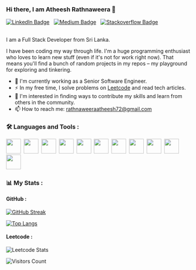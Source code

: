 ### Hi there, I am Atheesh Rathnaweera 👋

<div id="badges">
  <a href="www.linkedin.com/in/atheeshrathnaweera"><img src="https://img.shields.io/badge/LinkedIn-blue?style=for-the-badge&logo=linkedin&logoColor=white" alt="LinkedIn Badge"/></a>
  &nbsp;
  <a href="https://medium.com/@rathnaweeraatheesh72"><img src="https://img.shields.io/badge/Medium-black?style=for-the-badge&logo=medium&logoColor=white" alt="Medium Badge"/></a>
  &nbsp;
  <a href="https://stackoverflow.com/users/8530333/atheesh-27"><img src="https://img.shields.io/badge/stackoverflow-orange?style=for-the-badge&logo=stackoverflow&logoColor=white" alt="Stackoverflow Badge"/></a>
</div>
<br>
<div>
  <!-- ### 👨‍💻 About Me : -->
  <p>I am a Full Stack Developer from Sri Lanka.</p>
  
  <p>I have been coding my way through life. I'm a huge programming enthusiast who loves to learn new stuff (even if it's not for work right now). That means you'll find a bunch of random projects in my repos – my playground for exploring and tinkering.</p>
  
  - :telescope: I'm currently working as a Senior Software Engineer.
  - :zap: In my free time, I solve problems on <a href="https://leetcode.com/u/rathnaweeraatheesh72/">Leetcode</a> and read tech articles.
  - 🤝 I'm interested in finding ways to contribute my skills and learn from others in the community.
  - :mailbox: How to reach me: rathnaweeraatheesh72@gmail.com

</div>

### 🛠️ Languages and Tools :
<div>
  <img src="https://cdn.jsdelivr.net/gh/devicons/devicon@latest/icons/python/python-original.svg" width="40" height="40"/>&nbsp;
  <img src="https://cdn.jsdelivr.net/gh/devicons/devicon@latest/icons/javascript/javascript-original.svg" width="40" height="40"/>&nbsp;
  <img src="https://cdn.jsdelivr.net/gh/devicons/devicon@latest/icons/java/java-original.svg" width="40" height="40"/>&nbsp;
  <img src="https://cdn.jsdelivr.net/gh/devicons/devicon@latest/icons/php/php-original.svg" width="40" height="40"/>&nbsp;
  <img src="https://cdn.jsdelivr.net/gh/devicons/devicon@latest/icons/mysql/mysql-original.svg" width="40" height="40"/>&nbsp;
  <img src="https://cdn.jsdelivr.net/gh/devicons/devicon@latest/icons/nodejs/nodejs-original-wordmark.svg" width="40" height="40"/>&nbsp;
  <img src="https://cdn.jsdelivr.net/gh/devicons/devicon@latest/icons/react/react-original.svg" width="40" height="40"/>&nbsp;
  <img src="https://cdn.jsdelivr.net/gh/devicons/devicon@latest/icons/angular/angular-original.svg" width="40" height="40"/>&nbsp;  
  <img src="https://cdn.jsdelivr.net/gh/devicons/devicon@latest/icons/spring/spring-original.svg" width="40" height="40"/>&nbsp;
  <img src="https://cdn.jsdelivr.net/gh/devicons/devicon@latest/icons/laravel/laravel-original.svg" width="40" height="40"/>&nbsp;
  <img src="https://cdn.jsdelivr.net/gh/devicons/devicon@latest/icons/apacheairflow/apacheairflow-original.svg" width="40" height="40"/>&nbsp;
</div>

### 📊 My Stats :

#### GitHub :
[![GitHub Streak](http://github-readme-streak-stats.herokuapp.com?user=AtheeshRathnaweera&theme=dark&hide_border=true)](https://git.io/streak-stats)

[![Top Langs](https://github-readme-stats.vercel.app/api/top-langs/?username=AtheeshRathnaweera&layout=compact&theme=dark&hide_border=true&show_icons=true)](https://github.com/anuraghazra/github-readme-stats)

#### Leetcode :
![Leetcode Stats](https://leetcard.jacoblin.cool/rathnaweeraatheesh72)

<img src="https://komarev.com/ghpvc/?username=AtheeshRathnaweera&style=flat-square&color=blue&label=visitors" alt="Visitors Count">

<!--
**AtheeshRathnaweera/AtheeshRathnaweera** is a ✨ _special_ ✨ repository because its `README.md` (this file) appears on your GitHub profile.

Here are some ideas to get you started:

- 🔭 I’m currently working on ...
- 🌱 I’m currently learning ...
- 👯 I’m looking to collaborate on ...
- 🤔 I’m looking for help with ...
- 💬 Ask me about ...
- 📫 How to reach me: ...
- 😄 Pronouns: ...
- ⚡ Fun fact: ...
-->
